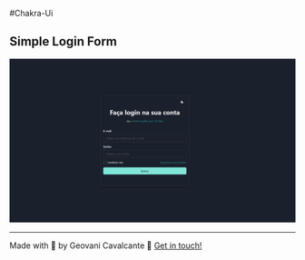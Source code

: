 #Chakra-Ui

## Simple Login Form
![Formulário de Login Simples](./public/form.png)

---
Made with :purple_heart: by Geovani Cavalcante :wave: [Get in touch!](https://www.linkedin.com/in/geovani-cv/)

